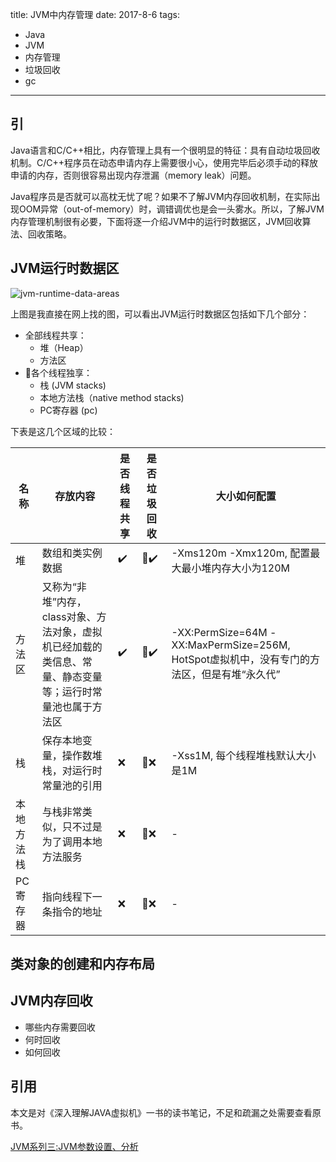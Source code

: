 title: JVM中内存管理
date: 2017-8-6
tags:
- Java
- JVM
- 内存管理
- 垃圾回收
- gc
----

## 引

Java语言和C/C++相比，内存管理上具有一个很明显的特征：具有自动垃圾回收机制。C/C++程序员在动态申请内存上需要很小心，使用完毕后必须手动的释放申请的内存，否则很容易出现内存泄漏（memory leak）问题。

Java程序员是否就可以高枕无忧了呢？如果不了解JVM内存回收机制，在实际出现OOM异常（out-of-memory）时，调错调优也是会一头雾水。所以，了解JVM内存管理机制很有必要，下面将逐一介绍JVM中的运行时数据区，JVM回收算法、回收策略。

## JVM运行时数据区


<img alt="jvm-runtime-data-areas" src="http://javapapers.com/wp-content/uploads/2013/11/JVM-Run-time-Data-Areas.png" />

上图是我直接在网上找的图，可以看出JVM运行时数据区包括如下几个部分：
- 全部线程共享：
    - 堆（Heap）
    - 方法区
- 各个线程独享：
    - 栈 (JVM stacks)
    - 本地方法栈（native method stacks)
    - PC寄存器 (pc)

下表是这几个区域的比较：

名称 | 存放内容 | 是否线程共享 | 是否垃圾回收 | 大小如何配置
---|------|--------|--------|-------
堆 | 数组和类实例数据 | ✔️ | ✔️ | -Xms120m -Xmx120m, 配置最大最小堆内存大小为120M
方法区 | 又称为“非堆”内存，class对象、方法对象，虚拟机已经加载的类信息、常量、静态变量等；运行时常量池也属于方法区 | ✔️ | ✔️  | -XX:PermSize=64M -XX:MaxPermSize=256M, HotSpot虚拟机中，没有专门的方法区，但是有堆“永久代”
栈 | 保存本地变量，操作数堆栈，对运行时常量池的引用 | ❌ | ❌ |-Xss1M, 每个线程堆栈默认大小是1M
本地方法栈 | 与栈非常类似，只不过是为了调用本地方法服务 | ❌ | ❌ | - 
PC寄存器 | 指向线程下一条指令的地址 | ❌ | ❌ | - 

## 类对象的创建和内存布局


## JVM内存回收

- 哪些内存需要回收
- 何时回收
- 如何回收

## 引用

本文是对《深入理解JAVA虚拟机》一书的读书笔记，不足和疏漏之处需要查看原书。

[JVM系列三:JVM参数设置、分析](http://www.cnblogs.com/redcreen/archive/2011/05/04/2037057.html)




